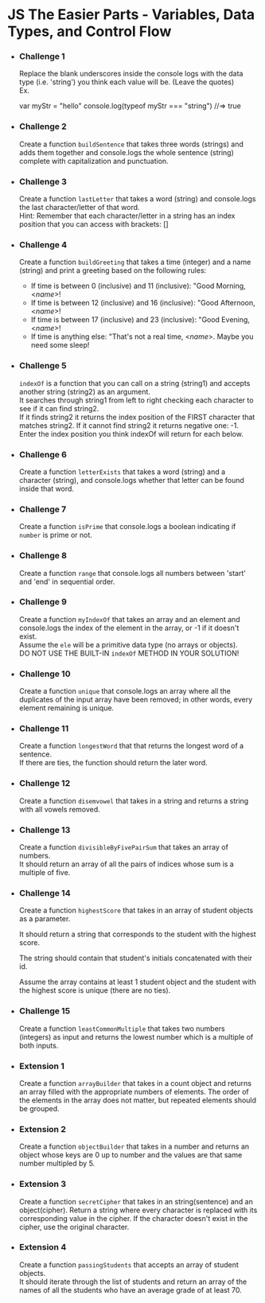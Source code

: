 # JS The Easier Parts - Variables, Data Types, and Control Flow

- ### Challenge 1

  Replace the blank underscores inside the console logs with the data type (i.e. 'string') you think each value will be. (Leave the quotes)  
  Ex.

  var myStr = "hello"
  console.log(typeof myStr === "string") //=> true

- ### Challenge 2

  Create a function `buildSentence` that takes three words (strings) and adds them together and console.logs the whole sentence (string) complete with capitalization and punctuation.

- ### Challenge 3

  Create a function `lastLetter` that takes a word (string) and console.logs the last character/letter of that word.  
  Hint: Remember that each character/letter in a string has an index position that you can access with brackets: []

- ### Challenge 4

  Create a function `buildGreeting` that takes a time (integer) and a name (string) and print a greeting based on the following rules:

  - If time is between 0 (inclusive) and 11 (inclusive): "Good Morning, <_name_>!
  - If time is between 12 (inclusive) and 16 (inclusive): "Good Afternoon, <_name_>!
  - If time is between 17 (inclusive) and 23 (inclusive): "Good Evening, <_name_>!
  - If time is anything else: "That's not a real time, <_name_>. Maybe you need some sleep!

- ### Challenge 5

  `indexOf` is a function that you can call on a string (string1) and accepts another string (string2) as an argument.  
  It searches through string1 from left to right checking each character to see if it can find string2.  
  If it finds string2 it returns the index position of the FIRST character that matches string2. If it cannot find string2 it returns negative one: -1.  
  Enter the index position you think indexOf will return for each below.

- ### Challenge 6

  Create a function `letterExists` that takes a word (string) and a character (string), and console.logs whether that letter can be found inside that word.

- ### Challenge 7

  Create a function `isPrime` that console.logs a boolean indicating if `number` is prime or not.

- ### Challenge 8

  Create a function `range` that console.logs all numbers between 'start' and 'end' in sequential order.

- ### Challenge 9

  Create a function `myIndexOf` that takes an array and an element and console.logs the index of the element in the array, or -1 if it doesn't exist.  
  Assume the `ele` will be a primitive data type (no arrays or objects).  
  DO NOT USE THE BUILT-IN `indexOf` METHOD IN YOUR SOLUTION!

- ### Challenge 10

  Create a function `unique` that console.logs an array where all the duplicates of the input array have been removed; in other words, every element remaining is unique.

- ### Challenge 11

  Create a function `longestWord` that that returns the longest word of a sentence.  
  If there are ties, the function should return the later word.

- ### Challenge 12

  Create a function `disemvowel` that takes in a string and returns a string with all vowels removed.

- ### Challenge 13

  Create a function `divisibleByFivePairSum` that takes an array of numbers.  
  It should return an array of all the pairs of indices whose sum is a multiple of five.

- ### Challenge 14

  Create a function `highestScore` that takes in an array of student objects as a parameter.

  It should return a string that corresponds to the student with the highest score.

  The string should contain that student's initials concatenated with their id.

  Assume the array contains at least 1 student object and the student with the highest score is unique (there are no ties).

- ### Challenge 15

  Create a function `leastCommonMultiple` that takes two numbers (integers) as input and returns the lowest number which is a multiple of both inputs.

- ### Extension 1

  Create a function `arrayBuilder` that takes in a count object and returns an array filled with the appropriate numbers of elements. The order of the elements in the array does not matter, but repeated elements should be grouped.

- ### Extension 2

  Create a function `objectBuilder` that takes in a number and returns an object whose keys are 0 up to number and the values are that same number multipled by 5.

- ### Extension 3

  Create a function `secretCipher` that takes in an string(sentence) and an object(cipher). Return a string where every character is replaced with its corresponding value in the cipher. If the character doesn't exist in the cipher, use the original character.

- ### Extension 4

  Create a function `passingStudents` that accepts an array of student objects.  
  It should iterate through the list of students and return an array of the names of all the students who have an average grade of at least 70.
